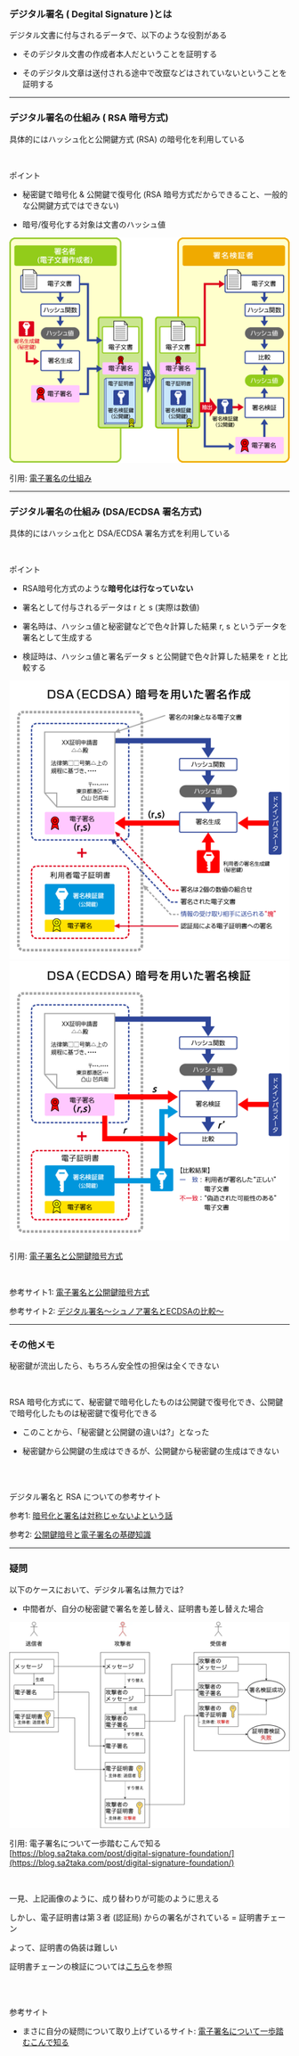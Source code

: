### デジタル署名 ( Degital Signature )とは

デジタル文書に付与されるデータで、以下のような役割がある

- そのデジタル文書の作成者本人だということを証明する

- そのデジタル文章は送付される途中で改竄などはされていないということを証明する

---

### デジタル署名の仕組み ( RSA 暗号方式)

具体的にはハッシュ化と公開鍵方式 (RSA) の暗号化を利用している

<br>

ポイント
- 秘密鍵で暗号化 & 公開鍵で復号化 (RSA 暗号方式だからできること、一般的な公開鍵方式ではできない)

- 暗号/復号化する対象は文書のハッシュ値

<img src="./img/Digital-Signature_1.gif" />

引用: [電子署名の仕組み](https://www.jipdec.or.jp/project/research/why-e-signature/PKI-crypto-mechanism.html)

---

### デジタル署名の仕組み (DSA/ECDSA 署名方式)

具体的にはハッシュ化と DSA/ECDSA 署名方式を利用している

<br>

ポイント
- RSA暗号化方式のような**暗号化は行なっていない**

- 署名として付与されるデータは r と s (実際は数値)

- 署名時は、ハッシュ値と秘密鍵などで色々計算した結果 r, s というデータを署名として生成する

- 検証時は、ハッシュ値と署名データ s と公開鍵で色々計算した結果を r と比較する


<img src="./img/Digital-Signature_2.gif" />
<img src="./img/Digital-Signature_3.gif" />

引用: [電子署名と公開鍵暗号方式](電子署名と公開鍵暗号方式)


<br>

参考サイト1: [電子署名と公開鍵暗号方式](https://www.jipdec.or.jp/project/research/why-e-signature/public-key-cryptography.html)

参考サイト2: [デジタル署名～シュノア署名とECDSAの比較～](https://spotlight.soy/detail?article_id=z1mk21yed)

---

### その他メモ

秘密鍵が流出したら、もちろん安全性の担保は全くできない

<br>

RSA 暗号化方式にて、秘密鍵で暗号化したものは公開鍵で復号化でき、公開鍵で暗号化したものは秘密鍵で復号化できる

- このことから、「秘密鍵と公開鍵の違いは?」となった

- 秘密鍵から公開鍵の生成はできるが、公開鍵から秘密鍵の生成はできない

<br>
<br>

デジタル署名と RSA についての参考サイト

参考1: [暗号化と署名は対称じゃないよという話](https://www.machu.jp/posts/20080302/p01/)

参考2: [公開鍵暗号と電子署名の基礎知識](https://qiita.com/kunichiko/items/ef5efdb41611d6cf7775)

---

### 疑問

以下のケースにおいて、デジタル署名は無力では?

- 中間者が、自分の秘密鍵で署名を差し替え、証明書も差し替えた場合

<img src="./img/Digital-Signature-Hack_1.webp" />

引用: 電子署名について一歩踏むこんで知る[https://blog.sa2taka.com/post/digital-signature-foundation/](https://blog.sa2taka.com/post/digital-signature-foundation/)

<br>

一見、上記画像のように、成り替わりが可能のように思える

しかし、電子証明書は第３者 (認証局) からの署名がされている = 証明書チェーン

よって、証明書の偽装は難しい

証明書チェーンの検証については[こちら](./SSLサーバー証明書.md#サーバー証明書の正当性チェック)を参照

<br>
<br>

参考サイト

- まさに自分の疑問について取り上げているサイト: [電子署名について一歩踏むこんで知る](https://blog.sa2taka.com/post/digital-signature-foundation/)